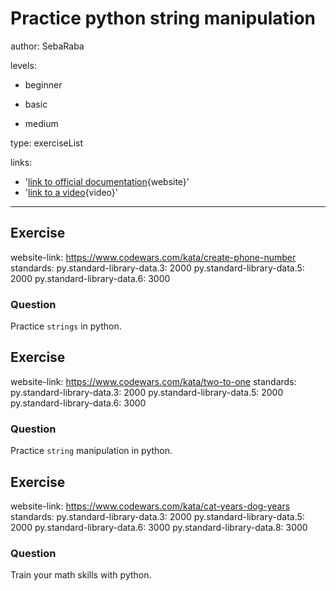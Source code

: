 # Practice python string manipulation
author: SebaRaba

levels:

  - beginner

  - basic

  - medium


type: exerciseList

links:

  - '[link to official documentation](https://docs.python.org/3/library/string.html){website}'
  - '[link to a video](https://www.youtube.com/watch?v=pqmhZcPpTys){video}'

---
## Exercise
website-link: https://www.codewars.com/kata/create-phone-number
standards:
    py.standard-library-data.3: 2000
    py.standard-library-data.5: 2000
    py.standard-library-data.6: 3000

### Question
Practice `strings` in python.

## Exercise
website-link: https://www.codewars.com/kata/two-to-one
standards:
    py.standard-library-data.3: 2000
    py.standard-library-data.5: 2000
    py.standard-library-data.6: 3000
### Question
Practice `string` manipulation in python.


## Exercise
website-link: https://www.codewars.com/kata/cat-years-dog-years
standards:
    py.standard-library-data.3: 2000
    py.standard-library-data.5: 2000
    py.standard-library-data.6: 3000
    py.standard-library-data.8: 3000

### Question
Train your math skills with python.
